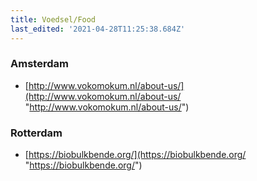 ```yaml
---
title: Voedsel/Food
last_edited: '2021-04-28T11:25:38.684Z'
---
```

### Amsterdam

* [http://www.vokomokum.nl/about-us/](http://www.vokomokum.nl/about-us/ "http://www.vokomokum.nl/about-us/")

### Rotterdam

* [https://biobulkbende.org/](https://biobulkbende.org/ "https://biobulkbende.org/")
